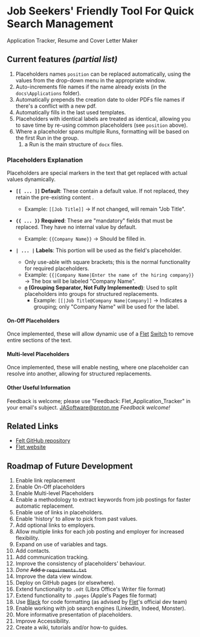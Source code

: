 # Job Seekers' Friendly Tool For Quick Search Management

Application Tracker, Resume and Cover Letter Maker

## Current features _(partial list)_

1. Placeholders names ``position`` can be replaced automatically, using the values from the drop-down menu in the appropriate window.
2. Auto-increments file names if the name already exists (in the ``docs\Applications`` folder).
3. Automatically prepends the creation date to older PDFs file names if there's a conflict with a new pdf.
4. Automatically fills in the last used templates.
5. Placeholders with identical labels are treated as identical, allowing you to save time by re-using common placeholders (see ``position`` above).
6. Where a placeholder spans multiple Runs, formatting will be based on the first Run in the group.
    1. a Run is the main structure of ``docx`` files.

### Placeholders Explanation

Placeholders are special markers in the text that get replaced with actual values dynamically.

- **``[[ ... ]]`` Default**: These contain a default value. If not replaced, they retain the pre-existing content .
    - Example: `[[Job Title]]` → If not changed, will remain "Job Title".
- **``{{ ... }}`` Required**: These are "mandatory" fields that must be replaced. They have no internal value by default.
    - Example: `{{Company Name}}` → Should be filled in.

- **``| ... |`` Labels**: This portion will be used as the field's placeholder.
    - Only use-able with square brackets; this is the normal functionality for required placeholders.
    - Example: `{{|Company Name|Enter the name of the hiring company}}` → The box will be labeled "Company Name".
    - **``@`` (Grouping Separator, Not Fully Implemented)**: Used to split placeholders into groups for structured replacements.
        - Example: `[[|Job Title@Company Name|Company]]` → Indicates a grouping; only "Company Name" will be used for the label.

#### On-Off Placeholders

Once implemented, these will allow dynamic use of a [Flet](https://flet.dev/) [Switch](https://flet.dev/docs/controls/switch/) to remove entire sections of the text.

#### Multi-level Placeholders

Once implemented, these will enable nesting, where one placeholder can resolve into another, allowing for structured replacements.

#### Other Useful Information

Feedback is welcome; please use "Feedback: Flet_Application_Tracker" in your email's subject. [JASoftware@proton.me](mailto:JASoftware@proton.me) _Feedback welcome!_

## Related Links

* [Felt GitHub repository](https://github.com/flet-dev/flet)
* [Flet website](https://flet.dev/)

## Roadmap of Future Development

1. Enable link replacement
2. Enable On-Off placeholders
3. Enable Multi-level Placeholders
4. Enable a methodology to extract keywords from job postings for faster automatic replacement.
5. Enable use of links in placeholders.
6. Enable 'history' to allow to pick from past values.
7. Add optional links to employers.
8. Allow multiple links for each job posting and employer for increased flexibility.
9. Expand on use of variables and tags.
10. Add contacts.
11. Add communication tracking.
12. Improve the consistency of placeholders' behaviour.
13. _Done_ ~~Add a ``requirments.txt``~~
14. Improve the data view window.
15. Deploy on GitHub pages (or elsewhere).
16. Extend functionality to ``.odt`` (Libra Office's Writer file format)
17. Extend functionality to ``.pages`` (Apple's Pages file format)
18. Use [Black](https://github.com/psf/black) for code formatting (as advised by [Flet](https://flet.dev/)'s official dev team)
19. Enable working with job search engines (LinkedIn, Indeed, Monster).
20. More informative presentation of placeholders.
21. Improve Accessibility.
22. Create a wiki, tutorials and/or how-to guides.